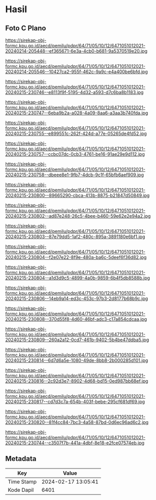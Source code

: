 # Hasil

## Foto C Plano

https://sirekap-obj-formc.kpu.go.id/aecd/pemilu/pdpr/64/71/05/10/12/6471051012021-20240214-205448--ef365671-6e3a-4cb0-b681-9a5370519e20.jpg

https://sirekap-obj-formc.kpu.go.id/aecd/pemilu/pdpr/64/71/05/10/12/6471051012021-20240214-205546--10427ca2-955f-462c-9a9c-e4a400be6bfd.jpg

https://sirekap-obj-formc.kpu.go.id/aecd/pemilu/pdpr/64/71/05/10/12/6471051012021-20240215-230746--e8113f9f-5195-4d32-a593-d7c6ba8b1183.jpg

https://sirekap-obj-formc.kpu.go.id/aecd/pemilu/pdpr/64/71/05/10/12/6471051012021-20240215-230747--6eba9b2a-a028-4a09-8aa6-a3aa3b740fda.jpg

https://sirekap-obj-formc.kpu.go.id/aecd/pemilu/pdpr/64/71/05/10/12/6471051012021-20240215-230755--e899551c-262f-424d-a77e-05265de4fd52.jpg

https://sirekap-obj-formc.kpu.go.id/aecd/pemilu/pdpr/64/71/05/10/12/6471051012021-20240215-230757--ccbc07dc-0cb3-4761-be16-91ae29e9d112.jpg

https://sirekap-obj-formc.kpu.go.id/aecd/pemilu/pdpr/64/71/05/10/12/6471051012021-20240215-230758--dbeee8e1-9fb7-4dcb-9c1f-65bfb6aef909.jpg

https://sirekap-obj-formc.kpu.go.id/aecd/pemilu/pdpr/64/71/05/10/12/6471051012021-20240215-230800--89665290-cbca-413b-8875-b21847d50849.jpg

https://sirekap-obj-formc.kpu.go.id/aecd/pemilu/pdpr/64/71/05/10/12/6471051012021-20240215-230802--ad87e248-26c5-4bee-b460-59e62e2e94a2.jpg

https://sirekap-obj-formc.kpu.go.id/aecd/pemilu/pdpr/64/71/05/10/12/6471051012021-20240215-230803--87e79dd5-1af2-480c-895a-3891180e6bf1.jpg

https://sirekap-obj-formc.kpu.go.id/aecd/pemilu/pdpr/64/71/05/10/12/6471051012021-20240215-230804--f2e07e22-8f9e-480a-ba6c-5deef6f36d82.jpg

https://sirekap-obj-formc.kpu.go.id/aecd/pemilu/pdpr/64/71/05/10/12/6471051012021-20240215-230804--a1d3d9c5-4899-4a0b-9859-6b4f5db8588b.jpg

https://sirekap-obj-formc.kpu.go.id/aecd/pemilu/pdpr/64/71/05/10/12/6471051012021-20240215-230806--14eb9a14-ed3c-453c-97b3-2d8177b68b9c.jpg

https://sirekap-obj-formc.kpu.go.id/aecd/pemilu/pdpr/64/71/05/10/12/6471051012021-20240215-230808--370d55f8-4d60-46bf-adc3-c17a854cdcaa.jpg

https://sirekap-obj-formc.kpu.go.id/aecd/pemilu/pdpr/64/71/05/10/12/6471051012021-20240215-230809--260a2a12-0cd7-461b-9402-5b4be47ddba5.jpg

https://sirekap-obj-formc.kpu.go.id/aecd/pemilu/pdpr/64/71/05/10/12/6471051012021-20240215-230814--6d7d6a5e-1080-49de-8bb8-2b000285d101.jpg

https://sirekap-obj-formc.kpu.go.id/aecd/pemilu/pdpr/64/71/05/10/12/6471051012021-20240215-230816--2c92d3e7-8902-4d68-bd15-0ed987bb68ef.jpg

https://sirekap-obj-formc.kpu.go.id/aecd/pemilu/pdpr/64/71/05/10/12/6471051012021-20240215-230817--cd7d3c7a-654b-403f-bebe-295cf681df69.jpg

https://sirekap-obj-formc.kpu.go.id/aecd/pemilu/pdpr/64/71/05/10/12/6471051012021-20240215-230820--81f4cc84-7bc3-4a58-87bd-0d6ec96ad6c2.jpg

https://sirekap-obj-formc.kpu.go.id/aecd/pemilu/pdpr/64/71/05/10/12/6471051012021-20240215-230744--c3507f7b-441a-4dbf-8e18-e2fce07574eb.jpg


## Metadata

| Key        | Value               |
| ---------- | ------------------- |
| Time Stamp | 2024-02-17 13:05:41 |
| Kode Dapil | 6401                |



